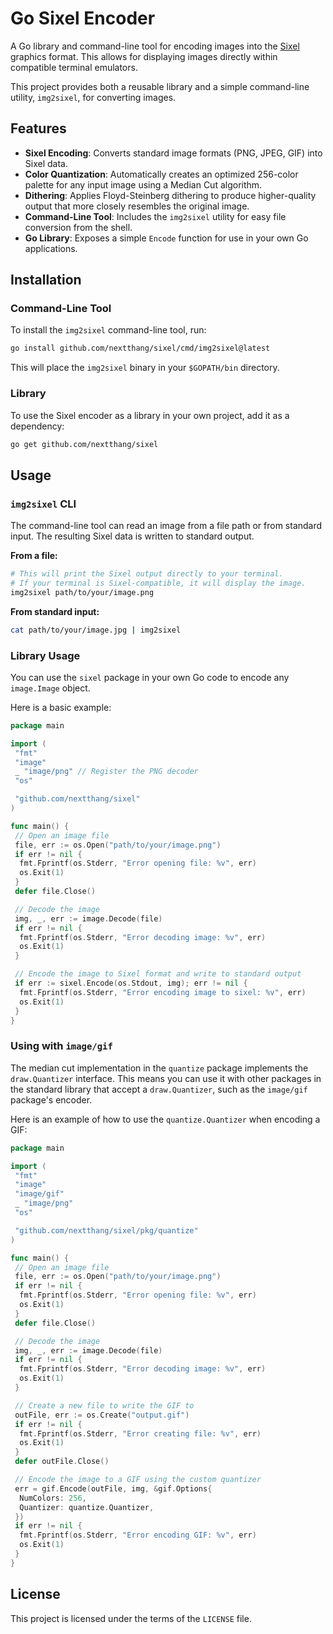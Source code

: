 # Go Sixel Encoder

A Go library and command-line tool for encoding images into the [Sixel](https://en.wikipedia.org/wiki/Sixel) graphics format. This allows for displaying images directly within compatible terminal emulators.

This project provides both a reusable library and a simple command-line utility, `img2sixel`, for converting images.

## Features

- **Sixel Encoding**: Converts standard image formats (PNG, JPEG, GIF) into Sixel data.
- **Color Quantization**: Automatically creates an optimized 256-color palette for any input image using a Median Cut algorithm.
- **Dithering**: Applies Floyd-Steinberg dithering to produce higher-quality output that more closely resembles the original image.
- **Command-Line Tool**: Includes the `img2sixel` utility for easy file conversion from the shell.
- **Go Library**: Exposes a simple `Encode` function for use in your own Go applications.

## Installation

### Command-Line Tool

To install the `img2sixel` command-line tool, run:

```sh
go install github.com/nextthang/sixel/cmd/img2sixel@latest
```

This will place the `img2sixel` binary in your `$GOPATH/bin` directory.

### Library

To use the Sixel encoder as a library in your own project, add it as a dependency:

```sh
go get github.com/nextthang/sixel
```

## Usage

### `img2sixel` CLI

The command-line tool can read an image from a file path or from standard input. The resulting Sixel data is written to standard output.

**From a file:**

```sh
# This will print the Sixel output directly to your terminal.
# If your terminal is Sixel-compatible, it will display the image.
img2sixel path/to/your/image.png
```

**From standard input:**

```sh
cat path/to/your/image.jpg | img2sixel
```

### Library Usage

You can use the `sixel` package in your own Go code to encode any `image.Image` object.

Here is a basic example:

```go
package main

import (
 "fmt"
 "image"
 _ "image/png" // Register the PNG decoder
 "os"

 "github.com/nextthang/sixel"
)

func main() {
 // Open an image file
 file, err := os.Open("path/to/your/image.png")
 if err != nil {
  fmt.Fprintf(os.Stderr, "Error opening file: %v", err)
  os.Exit(1)
 }
 defer file.Close()

 // Decode the image
 img, _, err := image.Decode(file)
 if err != nil {
  fmt.Fprintf(os.Stderr, "Error decoding image: %v", err)
  os.Exit(1)
 }

 // Encode the image to Sixel format and write to standard output
 if err := sixel.Encode(os.Stdout, img); err != nil {
  fmt.Fprintf(os.Stderr, "Error encoding image to sixel: %v", err)
  os.Exit(1)
 }
}
```

### Using with `image/gif`

The median cut implementation in the `quantize` package implements the `draw.Quantizer` interface. This means you can use it with other packages in the standard library that accept a `draw.Quantizer`, such as the `image/gif` package's encoder.

Here is an example of how to use the `quantize.Quantizer` when encoding a GIF:

```go
package main

import (
 "fmt"
 "image"
 "image/gif"
 _ "image/png"
 "os"

 "github.com/nextthang/sixel/pkg/quantize"
)

func main() {
 // Open an image file
 file, err := os.Open("path/to/your/image.png")
 if err != nil {
  fmt.Fprintf(os.Stderr, "Error opening file: %v", err)
  os.Exit(1)
 }
 defer file.Close()

 // Decode the image
 img, _, err := image.Decode(file)
 if err != nil {
  fmt.Fprintf(os.Stderr, "Error decoding image: %v", err)
  os.Exit(1)
 }

 // Create a new file to write the GIF to
 outFile, err := os.Create("output.gif")
 if err != nil {
  fmt.Fprintf(os.Stderr, "Error creating file: %v", err)
  os.Exit(1)
 }
 defer outFile.Close()

 // Encode the image to a GIF using the custom quantizer
 err = gif.Encode(outFile, img, &gif.Options{
  NumColors: 256,
  Quantizer: quantize.Quantizer,
 })
 if err != nil {
  fmt.Fprintf(os.Stderr, "Error encoding GIF: %v", err)
  os.Exit(1)
 }
}
```

## License

This project is licensed under the terms of the `LICENSE` file.

